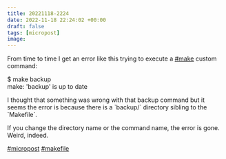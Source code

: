 ```yaml
---
title: 20221118-2224
date: 2022-11-18 22:24:02 +00:00
draft: false
tags: [micropost]
image:
---
```


<p>From time to time I get an error like this trying to execute a <a href="https://mastodon.bofhers.es/tags/make" class="mention hashtag" rel="tag">#<span>make</span></a> custom command:</p><p>$ make backup<br />make: &#39;backup&#39; is up to date</p><p>I thought that something was wrong with that backup command but it seems the error is because there is a `backup/` directory sibling to the `Makefile`.</p><p>If you change the directory name or the command name, the error is gone. Weird, indeed.</p><p><a href="https://mastodon.bofhers.es/tags/micropost" class="mention hashtag" rel="tag">#<span>micropost</span></a> <a href="https://mastodon.bofhers.es/tags/makefile" class="mention hashtag" rel="tag">#<span>makefile</span></a></p>


